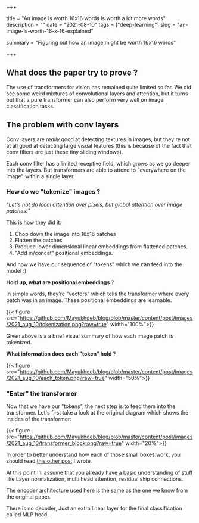 +++


title = "An image is worth 16x16 words is worth a lot more words"
description = ""
date = "2021-08-10"
tags = ["deep-learning"]
slug = "an-image-is-worth-16-x-16-explained"

summary = "Figuring out how an image might be worth 16x16 words"

+++

## What does the paper try to prove ?

The use of transformers for vision has remained quite limited so far.  We did see some weird mixtures of convolutional layers and attention, but it turns out that a pure transformer can also perform very well on image classification tasks. 

## The problem with conv layers

Conv layers are *really* good at detecting textures in images, but they're not at all good at detecting large visual features (this is because of the fact that conv filters are just these tiny sliding windows).

Each conv filter has a limited receptive field, which grows as we go deeper into the layers. But transformers are able to attend to "everywhere on the image" within a single layer. 

### How do we "tokenize" images ?

*"Let's not do local attention over pixels, but global attention over image patches!"*

This is how they did it: 

1. Chop down the image into 16x16 patches
2. Flatten the patches 
3. Produce lower dimensional linear embeddings from flattened patches. 
4. "Add in/concat" positional embeddings.

And now we have our sequence of "tokens" which we can feed into the model :)

**Hold up, what are positional embeddings** ?

In simple words, they're "vectors" which tells the transformer where every patch was in an image. These positional embeddings are learnable.

{{< figure src="https://github.com/Mayukhdeb/blog/blob/master/content/post/images/2021_aug_10/tokenization.png?raw=true" width="100%">}}

Given above is a a brief visual summary of how each image patch is tokenized. 

**What information does each "token" hold** ? 

{{< figure src="https://github.com/Mayukhdeb/blog/blob/master/content/post/images/2021_aug_10/each_token.png?raw=true" width="50%">}}

### "Enter" the transformer

Now that we have our "tokens", the next step is to feed them into the transformer. Let's first take a look at the original diagram which shows the insides of the transformer:

{{< figure src="https://github.com/Mayukhdeb/blog/blob/master/content/post/images/2021_aug_10/transformer_block.png?raw=true" width="20%">}}


In order to better understand how each of those small boxes work, you should read [this other post](https://mayukhdeb.github.io/blog/post/transformers-toolbox/) I wrote.

At this point I'll assume that you already have a basic understanding of stuff like Layer normalization, multi head attention, residual skip connections.

The encoder architecture used here is the same as the one we know from the original paper.

There is no decoder, Just an extra linear layer for the final classification called MLP head.


 
